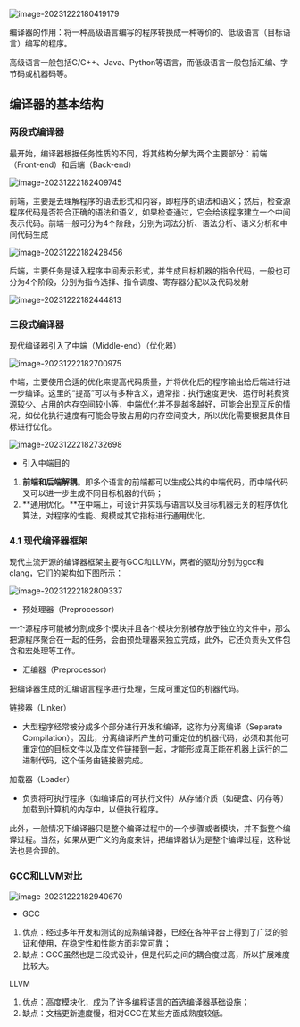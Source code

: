![image-20231222180419179](C:\Users\ArthurLau\AppData\Roaming\Typora\typora-user-images\image-20231222180419179.png)

编译器的作用：将一种高级语言编写的程序转换成一种等价的、低级语言（目标语言）编写的程序。

高级语言一般包括C/C++、Java、Python等语言，而低级语言一般包括汇编、字节码或机器码等。

## 编译器的基本结构

### 两段式编译器

最开始，编译器根据任务性质的不同，将其结构分解为两个主要部分：前端（Front-end）和后端（Back-end）

![image-20231222182409745](C:\Users\ArthurLau\AppData\Roaming\Typora\typora-user-images\image-20231222182409745.png)

前端，主要是去理解程序的语法形式和内容，即程序的语法和语义；然后，检查源程序代码是否符合正确的语法和语义，如果检查通过，它会给该程序建立一个中间表示代码。前端一般可分为4个阶段，分别为词法分析、语法分析、语义分析和中间代码生成

![image-20231222182428456](C:\Users\ArthurLau\AppData\Roaming\Typora\typora-user-images\image-20231222182428456.png)

后端，主要任务是读入程序中间表示形式，并生成目标机器的指令代码，一般也可分为4个阶段，分别为指令选择、指令调度、寄存器分配以及代码发射

![image-20231222182444813](C:\Users\ArthurLau\AppData\Roaming\Typora\typora-user-images\image-20231222182444813.png)





### 三段式编译器

现代编译器引入了中端（Middle-end）（优化器）

![image-20231222182700975](C:\Users\ArthurLau\AppData\Roaming\Typora\typora-user-images\image-20231222182700975.png)

中端，主要使用合适的优化来提高代码质量，并将优化后的程序输出给后端进行进一步编译。这里的“提高”可以有多种含义，通常指：执行速度更快、运行时耗费资源较少、占用的内存空间较小等，中端优化并不是越多越好，可能会出现互斥的情况，如优化执行速度有可能会导致占用的内存空间变大，所以优化需要根据具体目标进行优化。

![image-20231222182732698](C:\Users\ArthurLau\AppData\Roaming\Typora\typora-user-images\image-20231222182732698.png)

- 引入中端目的

1. **前端和后端解耦**。即多个语言的前端都可以生成公共的中端代码，而中端代码又可以进一步生成不同目标机器的代码；
2. **通用优化。**在中端上，可设计并实现与语言以及目标机器无关的程序优化算法，对程序的性能、规模或其它指标进行通用优化。



### 4.1 现代编译器框架

现代主流开源的编译器框架主要有GCC和LLVM，两者的驱动分别为gcc和clang，它们的架构如下图所示：

![image-20231222182809337](C:\Users\ArthurLau\AppData\Roaming\Typora\typora-user-images\image-20231222182809337.png)

- 预处理器（Preprocessor）

一个源程序可能被分割成多个模块并且各个模块分别被存放于独立的文件中，那么把源程序聚合在一起的任务，会由预处理器来独立完成，此外，它还负责头文件包含和宏处理等工作。

- 汇编器（Preprocessor）

把编译器生成的汇编语言程序进行处理，生成可重定位的机器代码。

链接器（Linker）

- 大型程序经常被分成多个部分进行开发和编译，这称为分离编译（Separate Compilation）。因此，分离编译所产生的可重定位的机器代码，必须和其他可重定位的目标文件以及库文件链接到一起，才能形成真正能在机器上运行的二进制代码，这个任务由链接器完成。

加载器（Loader）

- 负责将可执行程序（如编译后的可执行文件）从存储介质（如硬盘、闪存等）加载到计算机的内存中，以便执行程序。

此外，一般情况下编译器只是整个编译过程中的一个步骤或者模块，并不指整个编译过程。当然，如果从更广义的角度来讲，把编译器认为是整个编译过程，这种说法也是合理的。

### GCC和LLVM对比

![image-20231222182940670](C:\Users\ArthurLau\AppData\Roaming\Typora\typora-user-images\image-20231222182940670.png)

- GCC

1. 优点：经过多年开发和测试的成熟编译器，已经在各种平台上得到了广泛的验证和使用，在稳定性和性能方面非常可靠；
2. 缺点：GCC虽然也是三段式设计，但是代码之间的耦合度过高，所以扩展难度比较大。

LLVM

1. 优点：高度模块化，成为了许多编程语言的首选编译器基础设施；
2. 缺点：文档更新速度慢，相对GCC在某些方面成熟度较低。